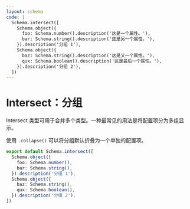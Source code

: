 ```yaml
---
layout: schema
code: |
  Schema.intersect([
    Schema.object({
      foo: Schema.number().description('这是一个属性。'),
      bar: Schema.string().description('这是另一个属性。'),
    }).description('分组 1'),
    Schema.object({
      baz: Schema.string().description('这是又一个属性。'),
      qux: Schema.boolean().description('这是最后一个属性。'),
    }).description('分组 2'),
  ])
---
```


# Intersect：分组

Intersect 类型可用于合并多个类型。一种最常见的用法是将配置项分为多组显示。

使用 `.collapse()` 可以将分组默认折叠为一个单独的配置项。

```ts
export default Schema.intersect([
  Schema.object({
    foo: Schema.number(),
    bar: Schema.string(),
  }).description('分组 1'),
  Schema.object({
    baz: Schema.string(),
    qux: Schema.boolean(),
  }).description('分组 2'),
])
```
